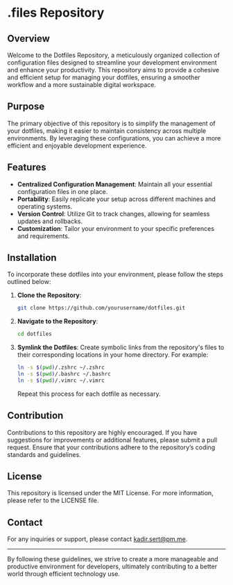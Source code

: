 
# .files Repository

## Overview
Welcome to the Dotfiles Repository, a meticulously organized collection of configuration files designed to streamline your development environment and enhance your productivity. This repository aims to provide a cohesive and efficient setup for managing your dotfiles, ensuring a smoother workflow and a more sustainable digital workspace.

## Purpose
The primary objective of this repository is to simplify the management of your dotfiles, making it easier to maintain consistency across multiple environments. By leveraging these configurations, you can achieve a more efficient and enjoyable development experience.

## Features
- **Centralized Configuration Management**: Maintain all your essential configuration files in one place.
- **Portability**: Easily replicate your setup across different machines and operating systems.
- **Version Control**: Utilize Git to track changes, allowing for seamless updates and rollbacks.
- **Customization**: Tailor your environment to your specific preferences and requirements.

## Installation
To incorporate these dotfiles into your environment, please follow the steps outlined below:

1. **Clone the Repository**:
   ```bash
   git clone https://github.com/yourusername/dotfiles.git
   ```

2. **Navigate to the Repository**:
   ```bash
   cd dotfiles
   ```

3. **Symlink the Dotfiles**:
   Create symbolic links from the repository's files to their corresponding locations in your home directory. For example:
   ```bash
   ln -s $(pwd)/.zshrc ~/.zshrc
   ln -s $(pwd)/.bashrc ~/.bashrc
   ln -s $(pwd)/.vimrc ~/.vimrc

   ```
   Repeat this process for each dotfile as necessary.

## Contribution
Contributions to this repository are highly encouraged. If you have suggestions for improvements or additional features, please submit a pull request. Ensure that your contributions adhere to the repository’s coding standards and guidelines.

## License
This repository is licensed under the MIT License. For more information, please refer to the LICENSE file.

## Contact
For any inquiries or support, please contact [kadir.sert@pm.me](mailto:kadir.sert@pm.me).

---

By following these guidelines, we strive to create a more manageable and productive environment for developers, ultimately contributing to a better world through efficient technology use.

